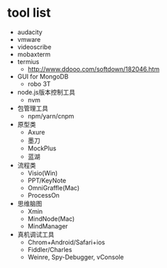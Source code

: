 # tool list

+ audacity
+ vmware
+ videoscribe
+ mobaxterm
+ termius
  + http://www.ddooo.com/softdown/182046.htm
+ GUI for MongoDB
  + robo 3T
+ node.js版本控制工具
  + nvm
+ 包管理工具
  + npm/yarn/cnpm 
+ 原型类
  + Axure
  + 墨刀
  + MockPlus
  + 蓝湖
+ 流程类
  + Visio(Win)
  + PPT/KeyNote
  + OmniGraffle(Mac)
  + ProcessOn
+ 思维脑图
  + Xmin
  + MindNode(Mac)
  + MindManager
+ 真机调试工具
  + Chrom+Android/Safari+ios
  + Fiddler/Charles
  + Weinre, Spy-Debugger, vConsole 
